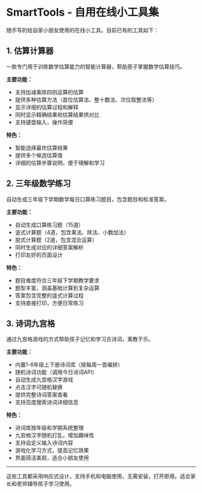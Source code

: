 # SmartTools - 自用在线小工具集

随手写的给自家小朋友使用的在线小工具。目前已有的工具如下：

## 1. 估算计算器

一款专门用于训练数学估算能力的智能计算器，帮助孩子掌握数学估算技巧。

**主要功能：**
- 支持加减乘除四则运算的估算
- 提供多种估算方法（首位估算法、整十数法、次位取整法等）
- 显示详细的估算过程和解释
- 同时显示精确结果和估算结果供对比
- 支持键盘输入，操作简便

**特色：**
- 智能选择最优估算结果
- 提供多个候选估算值
- 详细的估算步骤说明，便于理解和学习

## 2. 三年级数学练习

自动生成三年级下学期数学每日口算练习题目，包含题目和标准答案。

**主要功能：**
- 自动生成口算练习题（15道）
- 竖式计算题（4道，包含乘法、除法、小数加法）
- 脱式计算题（2道，包含混合运算）
- 同时生成对应的详细答案解析
- 打印友好的页面设计

**特色：**
- 题目难度符合三年级下学期教学要求
- 题型丰富，涵盖基础计算到复杂运算
- 答案包含完整的竖式计算过程
- 支持直接打印，方便日常练习

## 3. 诗词九宫格

通过九宫格游戏的方式帮助孩子记忆和学习古诗词，寓教于乐。

**主要功能：**
- 内置1-6年级上下册诗词库（按每周一首编排）
- 随机诗词功能（调用今日诗词API）
- 自动生成九宫格汉字游戏
- 点击汉字可随机替换
- 提供完整诗词答案查看
- 支持百度搜索诗词详细信息

**特色：**
- 诗词库按年级和学期系统整理
- 九宫格汉字随机打乱，增加趣味性
- 支持自定义输入诗词内容
- 游戏化学习方式，提高记忆效果
- 界面简洁美观，适合小朋友使用

---

这些工具都采用响应式设计，支持手机和电脑使用，无需安装，打开即用。适合家长和老师辅导孩子学习使用。
